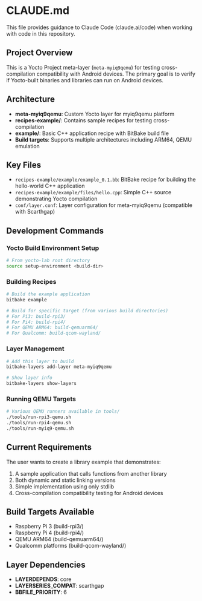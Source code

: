 # CLAUDE.md

This file provides guidance to Claude Code (claude.ai/code) when working with code in this repository.

## Project Overview

This is a Yocto Project meta-layer (`meta-myiq9qemu`) for testing cross-compilation compatibility with Android devices. The primary goal is to verify if Yocto-built binaries and libraries can run on Android devices.

## Architecture

- **meta-myiq9qemu**: Custom Yocto layer for myiq9qemu platform
- **recipes-example/**: Contains sample recipes for testing cross-compilation
- **example/**: Basic C++ application recipe with BitBake build file
- **Build targets**: Supports multiple architectures including ARM64, QEMU emulation

## Key Files

- `recipes-example/example/example_0.1.bb`: BitBake recipe for building the hello-world C++ application
- `recipes-example/example/files/hello.cpp`: Simple C++ source demonstrating Yocto compilation
- `conf/layer.conf`: Layer configuration for meta-myiq9qemu (compatible with Scarthgap)

## Development Commands

### Yocto Build Environment Setup
```bash
# From yocto-lab root directory
source setup-environment <build-dir>
```

### Building Recipes
```bash
# Build the example application
bitbake example

# Build for specific target (from various build directories)
# For Pi3: build-rpi3/
# For Pi4: build-rpi4/ 
# For QEMU ARM64: build-qemuarm64/
# For Qualcomm: build-qcom-wayland/
```

### Layer Management
```bash
# Add this layer to build
bitbake-layers add-layer meta-myiq9qemu

# Show layer info
bitbake-layers show-layers
```

### Running QEMU Targets
```bash
# Various QEMU runners available in tools/
./tools/run-rpi3-qemu.sh
./tools/run-rpi4-qemu.sh
./tools/run-myiq9-qemu.sh
```

## Current Requirements

The user wants to create a library example that demonstrates:
1. A sample application that calls functions from another library
2. Both dynamic and static linking versions
3. Simple implementation using only stdlib
4. Cross-compilation compatibility testing for Android devices

## Build Targets Available

- Raspberry Pi 3 (build-rpi3/)
- Raspberry Pi 4 (build-rpi4/) 
- QEMU ARM64 (build-qemuarm64/)
- Qualcomm platforms (build-qcom-wayland/)

## Layer Dependencies

- **LAYERDEPENDS**: core
- **LAYERSERIES_COMPAT**: scarthgap
- **BBFILE_PRIORITY**: 6
